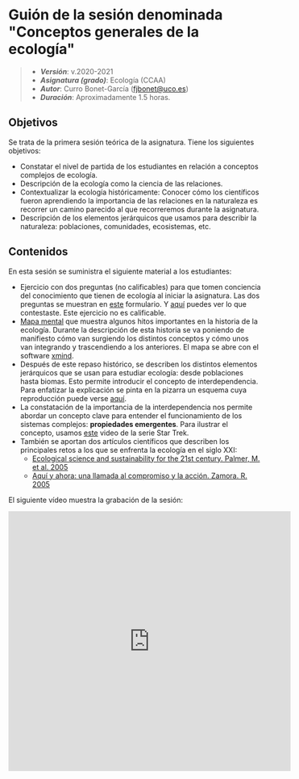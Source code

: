 # Guión de la sesión denominada "Conceptos generales de la ecología"


> + **_Versión_**: v.2020-2021
> + **_Asignatura (grado)_**: Ecología (CCAA)
> + **_Autor_**: Curro Bonet-García (fjbonet@uco.es)
> + **_Duración_**: Aproximadamente 1.5 horas.



## Objetivos 

Se trata de la primera sesión teórica de la asignatura. Tiene los siguientes objetivos:

 + Constatar el nivel de partida de los estudiantes en relación a conceptos complejos de ecología.
 + Descripción de la ecología como la ciencia de las relaciones.
 + Contextualizar la ecología históricamente: Conocer cómo los científicos fueron aprendiendo la importancia de las relaciones en la naturaleza es recorrer un camino parecido al que recorreremos durante la asignatura.
 + Descripción de los elementos jerárquicos que usamos para describir la naturaleza: poblaciones, comunidades, ecosistemas, etc.

 ## Contenidos
En esta sesión se suministra el siguiente material a los estudiantes:
+ Ejercicio con dos preguntas (no calificables) para que tomen conciencia del conocimiento que tienen de ecología al iniciar la asignatura. Las dos preguntas se muestran en [este](https://docs.google.com/forms/d/e/1FAIpQLSfNbvMIpKVolw8l27dajrz4sM2uep76SKwqjGjceX0rqJh94Q/viewform?usp=sf_link) formulario. Y [aquí](https://docs.google.com/spreadsheets/d/1IbaX-pGFrcvZ7gKjhf-8iWWcM_osWmHQNAz7nQjWyTg/edit?usp=sharing) puedes ver lo que contestaste. Este ejercicio no es calificable. 
+ [Mapa mental](https://github.com/aprendiendo-cosas/generalidades_ecologia_ccaa/raw/2020-2021/descargables/1_historia_ecologia.xmind) que muestra algunos hitos importantes en la historia de la ecología. Durante la descripción de esta historia se va poniendo de manifiesto cómo van surgiendo los distintos conceptos y cómo unos van integrando y trascendiendo a los anteriores. El mapa se abre con el software [xmind](https://www.xmind.net/).
+ Después de este repaso histórico, se describen los distintos elementos jerárquicos que se usan para estudiar ecología: desde poblaciones hasta biomas. Esto permite introducir el concepto de interdependencia. Para enfatizar la explicación se pinta en la pizarra un esquema cuya reproducción puede verse [aquí](https://github.com/aprendiendo-cosas/Te_generalidades_ecologia_ccaa/raw/2020-2021/descargables/2_ecologia_interdependencia.png).
+ La constatación de la importancia de la interdependencia nos permite abordar un concepto clave para entender el funcionamiento de los sistemas complejos: **propiedades emergentes**. Para ilustrar el concepto, usamos [este](https://www.youtube.com/watch?v=LSXffX8weME) video de la serie Star Trek. 
+ También se aportan dos artículos científicos que describen los principales retos a los que se enfrenta la ecología en el siglo XXI:
  + [Ecological science and sustainability for the 21st century. Palmer, M. et al. 2005](https://github.com/aprendiendo-cosas/generalidades_ecologia_ccaa/raw/2020-2021/biblio/Palmer_et_al-2005-Frontiers_in_Ecology_and_the_Environment.pdf)
  + [Aquí y ahora: una llamada al compromiso y la acción. Zamora. R. 2005](https://github.com/aprendiendo-cosas/generalidades_ecologia_ccaa/raw/2020-2021/biblio/zamora_2005.pdf)


El siguiente vídeo muestra la grabación de la sesión:

<iframe width="560" height="515" src="https://www.youtube.com/embed/TqPveBFbNOA" frameborder="0" allow="accelerometer; autoplay; clipboard-write; encrypted-media; gyroscope; picture-in-picture" allowfullscreen></iframe>

